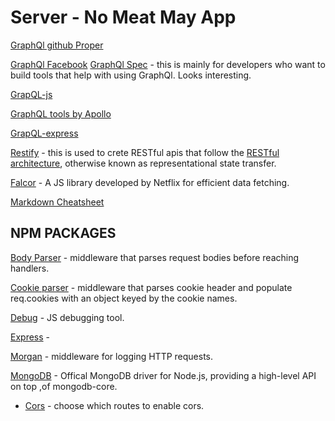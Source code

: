 # Server - No Meat May App

[GraphQl github Proper](https://github.com/facebook/graphql)

[GraphQl Facebook](https://github.com/facebook/graphql)
[GraphQl Spec](http://facebook.github.io/graphql/October2016/#sec-Language.Query-Document) - this is mainly for developers who want to build tools that help with using GraphQl. Looks interesting.

[GrapQL-js](https://github.com/graphql/graphql-js)

[GraphQL tools by Apollo](https://github.com/apollographql/graphql-tools)

[GrapQL-express](https://github.com/graphql/express-graphql)

[Restify](https://github.com/restify/node-restify) - this is used to crete RESTful apis that follow the  [RESTful architecture](https://en.wikipedia.org/wiki/Representational_state_transfer), otherwise known as representational state transfer.

[Falcor](https://netflix.github.io/falcor/) - A JS library developed by Netflix for efficient data fetching.

[Markdown Cheatsheet](https://github.com/adam-p/markdown-here/wiki/Markdown-Cheatsheet#links)


## NPM PACKAGES
[Body Parser](https://github.com/expressjs/body-parser) - middleware that parses request bodies before reaching handlers.

[Cookie parser](https://github.com/expressjs/cookie-parser) - middleware that parses cookie header and populate req.cookies with an object keyed by the cookie names.

[Debug](https://github.com/visionmedia/debug) - JS debugging tool.

[Express](https://github.com/expressjs/express) -

[Morgan](https://www.npmjs.com/package/morgan) - middleware for logging HTTP requests.

[MongoDB](https://github.com/mongodb/node-mongodb-native) - Offical MongoDB driver for Node.js, providing a high-level API on top ,of mongodb-core.

- [Cors](https://www.npmjs.com/package/cors) - choose which routes to enable cors.
